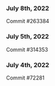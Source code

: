 ### July 8th, 2022

Commit #263384

### July 5th, 2022

Commit #314353


### July 4th, 2022

Commit #72281
